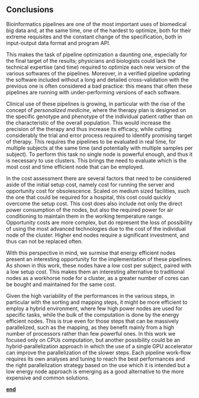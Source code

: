 ## Conclusions

Bioinformatics pipelines are one of the most important uses of biomedical big data and, at the same time, one of the hardest to optimize, both for their extreme requisites and the constant change of the specification, both in input-output data format and program API.

This makes the task of pipeline optimization a daunting one, especially for the final target of the results; physicians and biologists could lack the technical expertise (and time) required to optimize each new version of the various softwares of the pipelines.
Moreover, in a verified pipeline updating the software included without a long and detailed cross-validation with the previous one is often considered a bad practice: this means that often these pipelines are running with under-performing versions of each software.

Clinical use of these pipelines is growing, in particular with the rise of the concept of *personalized medicine*, where the therapy plan is designed on the specific genotype and phenotype of the individual patient rather than on the characteristic of the overall population.
This would increase the precision of the therapy and thus increase its efficacy, while cutting considerably the trial and error process required to identify promising target of therapy.
This requires the pipelines to be evaluated in real time, for multiple subjects at the same time (and potentially with multiple samples per subject).
To perform this task no single node is powerful enough, and thus it is necessary to use clusters.
This brings the need to evaluate which is the most cost and time efficient node that can be employed.

In the cost assessment there are several factors that need to be considered aside of the initial setup cost, namely cost for running the server and opportunity cost for obsolescence.
Scaled on medium sized facilities, such the one that could be required for a hospital, this cost could quickly overcome the setup cost.
This cost does also include not only the direct power consumption of the nodes, but also the required power for air conditioning to maintain them in the working temperature range.
Opportunity costs are more complex, but do represent the loss of possibility of using the most advanced technologies due to the cost of the individual node of the cluster.
Higher end nodes require a significant investment, and thus can not be replaced often.

With this perspective in mind, we surmise that energy efficient nodes present an interesting opportunity for the implementation of these pipelines.
As shown in this work, these nodes have a low cost per subject, paired with a low setup cost.
This makes them an interesting alternative to traditional nodes as a workhorse node for a cluster, as a greater number of cores can be bought and maintained for the same cost.

Given the high variability of the performances in the various steps, in particular with the sorting and mapping steps, it might be more efficient to employ a hybrid environment, where few high power nodes are used for specific tasks, while the bulk of the computation is done by the energy efficient nodes.
This is true even for those steps that can be massively parallelized, such as the mapping, as they benefit mainly from a high number of processors rather than few powerful ones.
In this work we focused only on CPUs computation, but another possibility could be an hybrid-parallelization approach in which the use of a single GPU accelerator can improve the parallelization of the slower steps.
Each pipeline work-flow requires its own analyses and tuning to reach the best performances and the right parallelization strategy based on the use which it is intended but a low energy node approach is emerging as a good alternative to the more expensive and common solutions.


[**end**](../../README.md)

